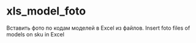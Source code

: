 xls_model_foto
==============

Вставить фото по кодам моделей в Excel из файлов. Insert foto files of models on sku in Excel

